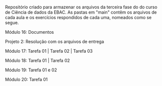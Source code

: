 Repositório criado para armazenar os arquivos da terceira fase do do curso de Ciência de dados da EBAC. As pastas em "main" contêm os arquivos de cada aula e os exercícios respondidos de cada uma, nomeados como se segue.

Módulo 16: Documentos

Projeto 2: Resolução com os arquivos de entrega

Módulo 17: Tarefa 01 | Tarefa 02 | Tarefa 03

Módulo 18: Tarefa 01 | Tarefa 02 

Módulo 19:  Tarefa 01 e 02 

Módulo 20: Tarefa 01
